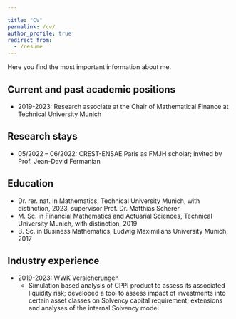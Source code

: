 ```yaml
---

title: "CV"
permalink: /cv/
author_profile: true
redirect_from:
  - /resume
---
```

<!---layout: archive--->
<!---{% include base_path %}-->

Here you find the most important information about me.

## Current and past academic positions

* 2019-2023: Research associate at the Chair of Mathematical Finance at Technical University Munich 

## Research stays

* 05/2022 – 06/2022: CREST-ENSAE Paris as FMJH scholar; invited by Prof. Jean-David Fermanian

## Education

* Dr. rer. nat. in Mathematics, Technical University Munich, with distinction, 2023, supervisor Prof. Dr. Matthias Scherer
* M. Sc. in Financial Mathematics and Actuarial Sciences, Technical University Munich, with distinction, 2019
* B. Sc. in Business Mathematics, Ludwig Maximilians University Munich, 2017



## Industry experience

* 2019-2023: WWK Versicherungen
  * Simulation based analysis of CPPI product to assess its associated liquidity risk; 
  developed a tool to assess impact of investments into certain asset classes on Solvency capital requirement; 
  extensions and analyses of the internal Solvency model





<!--- Publications --->
<!--- ====== --->
<!--- <ul>{% for post in site.publications %} --->
<!--- {% include archive-single-cv.html %}  --->
<!---  {% endfor %}</ul> --->
  
<!---Talks--->
<!---======--->
<!---  <ul>{% for post in site.talks %}--->
<!---    {% include archive-single-talk-cv.html %}--->
<!---  {% endfor %}</ul>--->
  
<!---Teaching--->
<!---======--->
<!---  <ul>{% for post in site.teaching %}--->
<!---    {% include archive-single-cv.html %}--->
<!---  {% endfor %}</ul>--->
  

